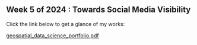 ## Week 5 of 2024 : Towards Social Media Visibility

Click the link below to get a glance of my works:

[geospatial_data_science_portfolio.pdf](https://github.com/jeenogeorge/jeenogeorge.github.io/files/14120675/jeeno_geospatial_data_science_portfolio.pdf)
